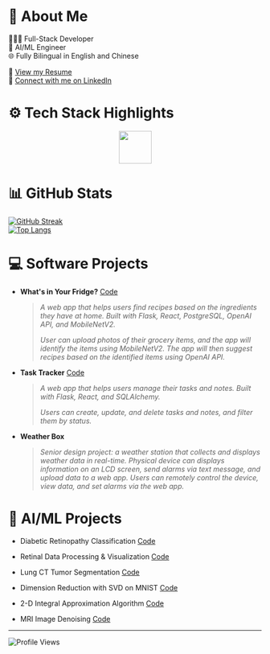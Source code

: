 # 👋 About Me

👨🏻‍💻 Full-Stack Developer\
🤖 AI/ML Engineer\
🌐 Fully Bilingual in English and Chinese

📄 [View my Resume](./Roy_Huang_Resume.pdf) \
🔗 [Connect with me on LinkedIn](https://www.linkedin.com/in/royhuang11/)


# ⚙️ Tech Stack Highlights

<p align="center">
  <img src="https://skillicons.dev/icons?i=python,js,java,cpp,react,flask,postgres,pytorch,docker,linux,git" height="65">
</p>

# 📊 GitHub Stats
[![GitHub Streak](https://streak-stats.demolab.com/?user=royh11)](https://git.io/streak-stats) <br>
[![Top Langs](https://github-readme-stats.vercel.app/api/top-langs/?username=royh11&layout=donut&hide=Jupyter%20Notebook,css,scss,html)](https://github.com/anuraghazra/github-readme-stats)


# 💻 Software Projects

- **What's in Your Fridge?** [Code](https://github.com/RoyH11/whats_in_your_fridge)
    > *A web app that helps users find recipes based on the ingredients they have at home.
    Built with Flask, React, PostgreSQL, OpenAI API, and MobileNetV2.*
    >
    > *User can upload photos of their grocery items, and the app will identify the items using MobileNetV2.
    The app will then suggest recipes based on the identified items using OpenAI API.*

- **Task Tracker** [Code](https://github.com/RoyH11/Note-Task-Manager)
    > *A web app that helps users manage their tasks and notes. 
    Built with Flask, React, and SQLAlchemy.*
    >
    > *Users can create, update, and delete tasks and notes, and filter them by status.*


- **Weather Box**
    > *Senior design project: a weather station that collects and displays weather data in real-time.
    Physical device can displays information on an LCD screen, send alarms via text message, and upload data to a web app.
    Users can remotely control the device, view data, and set alarms via the web app.* 


# 🧬 AI/ML Projects

- Diabetic Retinopathy Classification [Code](https://github.com/RoyH11/xgboost_project)
    
- Retinal Data Processing & Visualization [Code](https://github.com/RoyH11/Image_Display_Panel)
    
- Lung CT Tumor Segmentation [Code](https://github.com/RoyH11/DLMI_Final_Project)
    
- Dimension Reduction with SVD on MNIST [Code](https://github.com/RoyH11/MML_Final_Project)
    
- 2-D Integral Approximation Algorithm [Code](https://github.com/RoyH11/Numerical_Analysis_Final_Project)

- MRI Image Denoising [Code](https://github.com/RoyH11/AML-projects)

---

![Profile Views](https://komarev.com/ghpvc/?username=RoyH11&color=blue) 